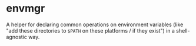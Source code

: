 # envmgr

A helper for declaring common operations on environment variables (like "add
these directories to `$PATH` on these platforms / if they exist") in a
shell-agnostic way.

